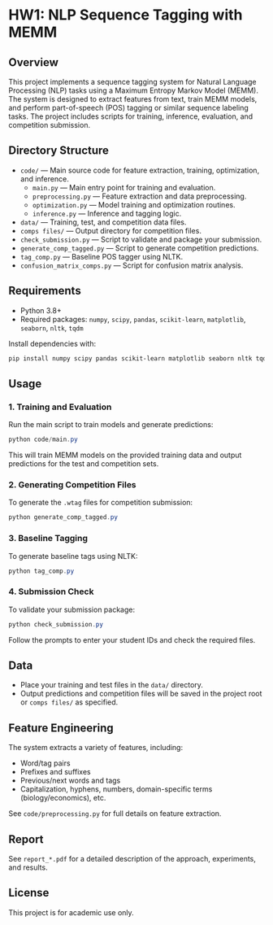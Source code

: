 # HW1: NLP Sequence Tagging with MEMM

## Overview
This project implements a sequence tagging system for Natural Language Processing (NLP) tasks using a Maximum Entropy Markov Model (MEMM). The system is designed to extract features from text, train MEMM models, and perform part-of-speech (POS) tagging or similar sequence labeling tasks. The project includes scripts for training, inference, evaluation, and competition submission.

## Directory Structure
- `code/` — Main source code for feature extraction, training, optimization, and inference.
  - `main.py` — Main entry point for training and evaluation.
  - `preprocessing.py` — Feature extraction and data preprocessing.
  - `optimization.py` — Model training and optimization routines.
  - `inference.py` — Inference and tagging logic.
- `data/` — Training, test, and competition data files.
- `comps files/` — Output directory for competition files.
- `check_submission.py` — Script to validate and package your submission.
- `generate_comp_tagged.py` — Script to generate competition predictions.
- `tag_comp.py` — Baseline POS tagger using NLTK.
- `confusion_matrix_comps.py` — Script for confusion matrix analysis.

## Requirements
- Python 3.8+
- Required packages: `numpy`, `scipy`, `pandas`, `scikit-learn`, `matplotlib`, `seaborn`, `nltk`, `tqdm`

Install dependencies with:
```powershell
pip install numpy scipy pandas scikit-learn matplotlib seaborn nltk tqdm
```

## Usage
### 1. Training and Evaluation
Run the main script to train models and generate predictions:
```powershell
python code/main.py
```
This will train MEMM models on the provided training data and output predictions for the test and competition sets.

### 2. Generating Competition Files
To generate the `.wtag` files for competition submission:
```powershell
python generate_comp_tagged.py
```

### 3. Baseline Tagging
To generate baseline tags using NLTK:
```powershell
python tag_comp.py
```

### 4. Submission Check
To validate your submission package:
```powershell
python check_submission.py
```
Follow the prompts to enter your student IDs and check the required files.

## Data
- Place your training and test files in the `data/` directory.
- Output predictions and competition files will be saved in the project root or `comps files/` as specified.

## Feature Engineering
The system extracts a variety of features, including:
- Word/tag pairs
- Prefixes and suffixes
- Previous/next words and tags
- Capitalization, hyphens, numbers, domain-specific terms (biology/economics), etc.

See `code/preprocessing.py` for full details on feature extraction.

## Report
See `report_*.pdf` for a detailed description of the approach, experiments, and results.

## License
This project is for academic use only.
